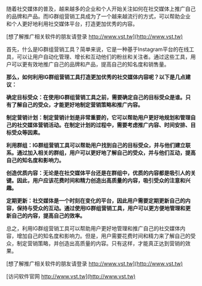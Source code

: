 随着社交媒体的普及，越来越多的企业和个人开始关注如何在社交媒体上推广自己的品牌和产品。而IG群组营销工具成为了一个越来越流行的方式，可以帮助企业和个人更好地利用社交媒体平台，打造更加优秀的内容。

[想了解推广相关软件的朋友请登录 http://www.vst.tw](http://www.vst.tw)

首先，什么是IG群组营销工具？简单来说，它是一种基于Instagram平台的在线工具，可以让用户自动化管理、增长和互动他们的粉丝和关注者。通过这些工具，用户可以更有效地推广自己的品牌和产品，提高自己的知名度和销售量。

**那么，如何利用IG群组营销工具打造更加优秀的社交媒体内容呢？以下是几点建议：**

**确定目标受众：在使用IG群组营销工具之前，需要确定自己的目标受众是谁。只有了解自己的受众，才能更好地制定营销策略和推广内容。**

**制定营销计划：制定营销计划是非常重要的，它可以帮助用户更好地规划和管理自己的社交媒体营销活动。在制定计划的过程中，需要考虑推广内容、时间安排、目标受众等因素。**

**利用群组：IG群组营销工具可以帮助用户找到自己的目标受众，并与他们建立联系。通过加入相关的群组，用户可以更好地了解自己的受众，并与他们互动，提高自己的知名度和影响力。**

**创造优质内容：无论是在社交媒体平台还是在群组中，优质的内容都是吸引人的关键。因此，用户应该花费时间和精力创造出高质量的内容，吸引受众的注意和兴趣。**

**定期更新：社交媒体是一个时刻在变化的平台，因此用户需要定期更新自己的内容，保持与受众的互动。通过使用IG群组营销工具，用户可以更方便地管理和更新自己的内容，提高自己的效率。**

总之，利用IG群组营销工具可以帮助用户更好地管理和推广自己的社交媒体内容，增加自己的知名度和影响力。但是，用户需要花费时间和精力来了解自己的受众，制定营销策略，并创造出高质量的内容。只有这样，才能真正达到营销的效果。

[想了解推广相关软件的朋友请登录 http://www.vst.tw](http://www.vst.tw)


[访问软件官网 http://www.vst.tw](http://www.vst.tw)

